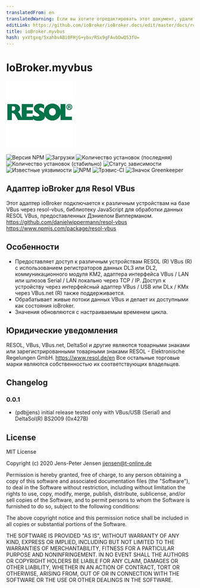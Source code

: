 ```yaml
---
translatedFrom: en
translatedWarning: Если вы хотите отредактировать этот документ, удалите поле «translationFrom», в противном случае этот документ будет снова автоматически переведен
editLink: https://github.com/ioBroker/ioBroker.docs/edit/master/docs/ru/adapterref/iobroker.myvbus/README.md
title: ioBroker.myvbus
hash: yxVtgxq/SxahbvABi0FHjG+ybv/RSx9gFAvbDwQ53fU=
---
```

# IoBroker.myvbus
![логотип](../../../en/adapterref/iobroker.myvbus/admin/myvbus.png)

![Версия NPM](http://img.shields.io/npm/v/iobroker.myvbus.svg)
![Загрузки](https://img.shields.io/npm/dm/iobroker.myvbus.svg)
![Количество установок (последняя)](http://iobroker.live/badges/myvbus-installed.svg)
![Количество установок (стабильно)](http://iobroker.live/badges/myvbus-stable.svg)
![Статус зависимости](https://img.shields.io/david/iobroker-community-adapters/iobroker.myvbus.svg)
![Известные уязвимости](https://snyk.io/test/github/iobroker-community-adapters/ioBroker.myvbus/badge.svg)
![NPM](https://nodei.co/npm/iobroker.myvbus.png?downloads=true)
![Трэвис-CI](http://img.shields.io/travis/iobroker-community-adapters/ioBroker.myvbus/master.svg)
![Значок Greenkeeper](https://badges.greenkeeper.io/iobroker-community-adapters/ioBroker.myvbus.svg)

## Адаптер ioBroker для Resol VBus
Этот адаптер ioBroker подключается к различным устройствам на базе VBus через resol-vbus, библиотеку JavaScript для обработки данных RESOL VBus, предоставленных Дэниелом Випперманом.
<https://github.com/danielwippermann/resol-vbus> <https://www.npmjs.com/package/resol-vbus>

## Особенности
* Предоставляет доступ к различным устройствам RESOL (R) VBus (R) с использованием регистраторов данных DL3 или DL2, коммуникационного модуля KM2, адаптера интерфейса VBus / LAN или шлюзов Serial / LAN локально через TCP / IP. Доступ к устройству через интерфейсный адаптер VBus / USB или DLx / KMx через VBus.net (R) также поддерживается.
* Обрабатывает живые потоки данных VBus и делает их доступными как состояния ioBroker.
* Значения обновляются с настраиваемым временем цикла.

## Юридические уведомления
RESOL, VBus, VBus.net, DeltaSol и другие являются товарными знаками или зарегистрированными товарными знаками RESOL - Elektronische Regelungen GmbH.
<https://www.resol.de/en> Все остальные торговые марки являются собственностью их соответствующих владельцев.

## Changelog

### 0.0.1

* (pdbjjens) initial release tested only with VBus/USB (Serial) and DeltaSol(R) BS2009 (0x427B)

## License

MIT License

Copyright (c) 2020 Jens-Peter Jensen <jjensen@t-online.de>

Permission is hereby granted, free of charge, to any person obtaining a copy
of this software and associated documentation files (the "Software"), to deal
in the Software without restriction, including without limitation the rights
to use, copy, modify, merge, publish, distribute, sublicense, and/or sell
copies of the Software, and to permit persons to whom the Software is
furnished to do so, subject to the following conditions:

The above copyright notice and this permission notice shall be included in all
copies or substantial portions of the Software.

THE SOFTWARE IS PROVIDED "AS IS", WITHOUT WARRANTY OF ANY KIND, EXPRESS OR
IMPLIED, INCLUDING BUT NOT LIMITED TO THE WARRANTIES OF MERCHANTABILITY,
FITNESS FOR A PARTICULAR PURPOSE AND NONINFRINGEMENT. IN NO EVENT SHALL THE
AUTHORS OR COPYRIGHT HOLDERS BE LIABLE FOR ANY CLAIM, DAMAGES OR OTHER
LIABILITY, WHETHER IN AN ACTION OF CONTRACT, TORT OR OTHERWISE, ARISING FROM,
OUT OF OR IN CONNECTION WITH THE SOFTWARE OR THE USE OR OTHER DEALINGS IN THE
SOFTWARE.